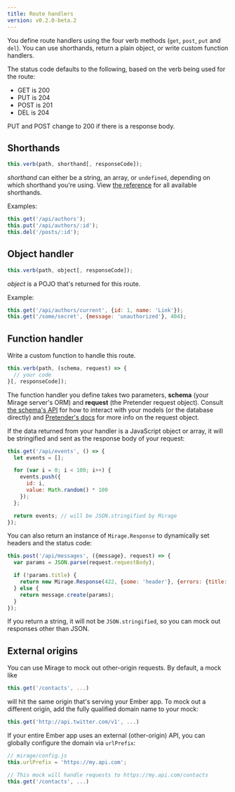 ```yaml
---
title: Route handlers
version: v0.2.0-beta.2
---
```


You define route handlers using the four verb methods (`get`, `post`, `put` and `del`). You can use shorthands, return a plain object, or write custom function handlers.

The status code defaults to the following, based on the verb being used for the route:

  - GET is 200
  - PUT is 204
  - POST is 201
  - DEL is 204

PUT and POST change to 200 if there is a response body.

## Shorthands

```js
this.verb(path, shorthand[, responseCode]);
```

*shorthand* can either be a string, an array, or `undefined`, depending on which shorthand you're using. View [the reference](../shorthands) for all available shorthands.

Examples:

```js
this.get('/api/authors');
this.put('/api/authors/:id');
this.del('/posts/:id');
```

## Object handler

```js
this.verb(path, object[, responseCode]);
```

*object* is a POJO that's returned for this route.

Example:

```js
this.get('/api/authors/current', {id: 1, name: 'Link'});
this.get('/some/secret', {message: 'unauthorized'}, 404);
```

## Function handler

Write a custom function to handle this route.

```js
this.verb(path, (schema, request) => {
  // your code
}[, responseCode]);
```

The function handler you define takes two parameters, **schema** (your Mirage server's ORM) and **request** (the Pretender request object). Consult [the schema's API](../schema) for how to interact with your models (or the database directly) and [Pretender's docs](https://github.com/trek/pretender) for more info on the request object.

If the data returned from your handler is a JavaScript object or array, it will be stringified and sent as the response body of your request:

```js
this.get('/api/events', () => {
  let events = [];

  for (var i = 0; i < 100; i++) {
    events.push({
      id: i,
      value: Math.random() * 100
    });
  };

  return events; // will be JSON.stringified by Mirage
});
```

You can also return an instance of `Mirage.Response` to dynamically set headers and the status code:

```js
this.post('/api/messages', ({message}, request) => {
  var params = JSON.parse(request.requestBody);

  if (!params.title) {
    return new Mirage.Response(422, {some: 'header'}, {errors: {title: ['cannot be blank']}});
  } else {
    return message.create(params);
  }
});
```

If you return a string, it will not be `JSON.stringified`, so you can mock out responses other than JSON.

## External origins

You can use Mirage to mock out other-origin requests. By default, a mock like

```js
this.get('/contacts', ...)
```

will hit the same origin that's serving your Ember app. To mock out a different origin, add the fully qualified domain name to your mock:

```js
this.get('http://api.twitter.com/v1', ...)
```

If your entire Ember app uses an external (other-origin) API, you can globally configure the domain via `urlPrefix`:

```js
// mirage/config.js
this.urlPrefix = 'https://my.api.com';

// This mock will handle requests to https://my.api.com/contacts
this.get('/contacts', ...)
```

